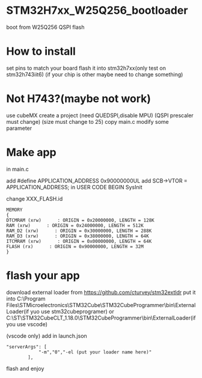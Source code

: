 # STM32H7xx_W25Q256_bootloader
 boot from W25Q256 QSPI flash
# How to install
set pins to match your board
flash it into stm32h7xx(only test on stm32h743iit6)
(if your chip is other maybe need to change something)

# Not H743?(maybe not work)
use cubeMX create a project
(need QUEDSPI,disable MPU)
(QSPI prescaler must change)
(size must change to 25)
copy main.c
modify some parameter
    

# Make app

in main.c

add #define APPLICATION_ADDRESS   0x90000000UL
add SCB->VTOR = APPLICATION_ADDRESS; in USER CODE BEGIN SysInit

change XXX_FLASH.id

    MEMORY
    {
    DTCMRAM (xrw)      : ORIGIN = 0x20000000, LENGTH = 128K
    RAM (xrw)      : ORIGIN = 0x24000000, LENGTH = 512K
    RAM_D2 (xrw)      : ORIGIN = 0x30000000, LENGTH = 288K
    RAM_D3 (xrw)      : ORIGIN = 0x38000000, LENGTH = 64K
    ITCMRAM (xrw)      : ORIGIN = 0x00000000, LENGTH = 64K
    FLASH (rx)      : ORIGIN = 0x90000000, LENGTH = 32M
    }

# flash your app
download external loader from https://github.com/cturvey/stm32extldr
put it into C:\Program Files\STMicroelectronics\STM32Cube\STM32CubeProgrammer\bin\ExternalLoader(if yuo use stm32cubeprogramer)
or C:\ST\STM32CubeCLT_1.18.0\STM32CubeProgrammer\bin\ExternalLoader(if you use vscode)

(vscode only)
add in launch.json

    "serverArgs": [
                "-m","0","-el (put your loader name here)"
            ],

flash and enjoy